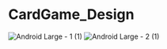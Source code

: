 # CardGame_Design
![Android Large - 1 (1)](https://user-images.githubusercontent.com/113116925/202439268-c1e23eeb-2881-40ad-9acb-fbe7b61d2c8d.png)
![Android Large - 2 (1)](https://user-images.githubusercontent.com/113116925/202179011-ec0af2c2-255f-4ae0-ab95-9290d8418294.png)
